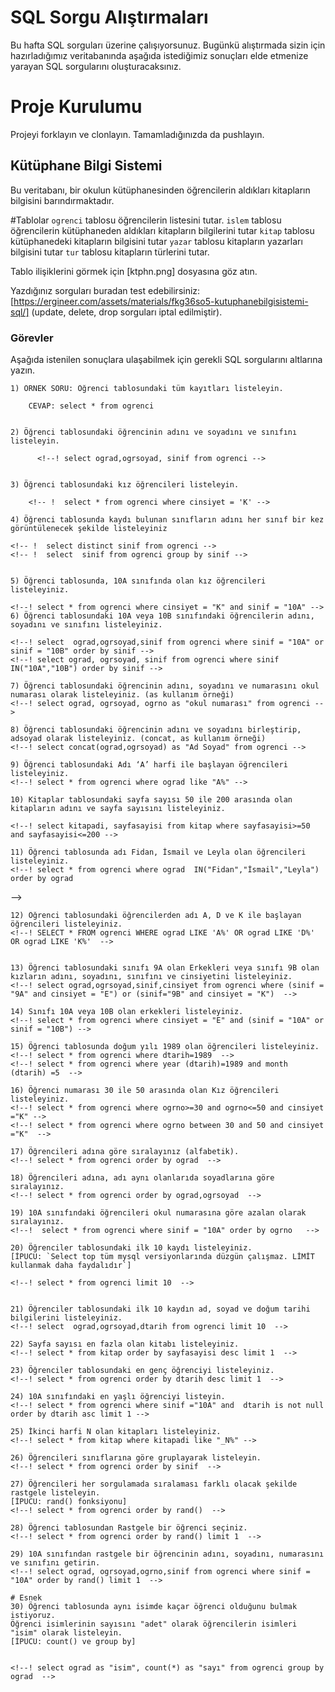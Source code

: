 # SQL Sorgu Alıştırmaları

Bu hafta SQL sorguları üzerine çalışıyorsunuz. Bugünkü alıştırmada sizin için hazırladığımız veritabanında aşağıda istediğimiz sonuçları elde etmenize yarayan SQL sorgularını oluşturacaksınız.

# Proje Kurulumu

Projeyi forklayın ve clonlayın. Tamamladığınızda da pushlayın.

## Kütüphane Bilgi Sistemi

Bu veritabanı, bir okulun kütüphanesinden öğrencilerin aldıkları kitapların bilgisini barındırmaktadır.

#Tablolar
`ogrenci` tablosu öğrencilerin listesini tutar.
`islem` tablosu öğrencilerin kütüphaneden aldıkları kitapların bilgilerini tutar
`kitap` tablosu kütüphanedeki kitapların bilgisini tutar
`yazar` tablosu kitapların yazarları bilgisini tutar
`tur` tablosu kitapların türlerini tutar.

Tablo ilişiklerini görmek için [ktphn.png] dosyasına göz atın.

Yazdığınız sorguları buradan test edebilirsiniz: [https://ergineer.com/assets/materials/fkg36so5-kutuphanebilgisistemi-sql/] (update, delete, drop sorguları iptal edilmiştir).

### Görevler

Aşağıda istenilen sonuçlara ulaşabilmek için gerekli SQL sorgularını altlarına yazın.

    1) ÖRNEK SORU: Öğrenci tablosundaki tüm kayıtları listeleyin.

    	CEVAP: select * from ogrenci


    2) Öğrenci tablosundaki öğrencinin adını ve soyadını ve sınıfını listeleyin.

    	  <!--! select ograd,ogrsoyad, sinif from ogrenci -->


    3) Öğrenci tablosundaki kız öğrencileri listeleyin.

    	<!-- !  select * from ogrenci where cinsiyet = 'K' -->

    4) Öğrenci tablosunda kaydı bulunan sınıfların adını her sınıf bir kez görüntülenecek şekilde listeleyiniz

    <!-- !  select distinct sinif from ogrenci -->
    <!-- !  select  sinif from ogrenci group by sinif -->


    5) Öğrenci tablosunda, 10A sınıfında olan kız öğrencileri listeleyiniz.

    <!--! select * from ogrenci where cinsiyet = "K" and sinif = "10A" -->
    6) Öğrenci tablosundaki 10A veya 10B sınıfındaki öğrencilerin adını, soyadını ve sınıfını listeleyiniz.

	<!--! select  ograd,ogrsoyad,sinif from ogrenci where sinif = "10A" or sinif = "10B" order by sinif -->
	<!--! select ograd, ogrsoyad, sinif from ogrenci where sinif IN("10A","10B") order by sinif -->
	
    7) Öğrenci tablosundaki öğrencinin adını, soyadını ve numarasını okul numarası olarak listeleyiniz. (as kullanım örneği)
	<!--! select ograd, ogrsoyad, ogrno as "okul numarası" from ogrenci -->

    8) Öğrenci tablosundaki öğrencinin adını ve soyadını birleştirip, adsoyad olarak listeleyiniz. (concat, as kullanım örneği)
	<!--! select concat(ograd,ogrsoyad) as "Ad Soyad" from ogrenci -->

    9) Öğrenci tablosundaki Adı ‘A’ harfi ile başlayan öğrencileri listeleyiniz.
	<!--! select * from ogrenci where ograd like "A%" -->

    10) Kitaplar tablosundaki sayfa sayısı 50 ile 200 arasında olan kitapların adını ve sayfa sayısını listeleyiniz.

	<!--! select kitapadi, sayfasayisi from kitap where sayfasayisi>=50 and sayfasayisi<=200 -->

    11) Öğrenci tablosunda adı Fidan, İsmail ve Leyla olan öğrencileri listeleyiniz.
	<!--! select * from ogrenci where ograd  IN("Fidan","İsmail","Leyla") order by ograd
 -->

    12) Öğrenci tablosundaki öğrencilerden adı A, D ve K ile başlayan öğrencileri listeleyiniz.
	<!--! SELECT * FROM ogrenci WHERE ograd LIKE 'A%' OR ograd LIKE 'D%' OR ograd LIKE 'K%'  -->


    13) Öğrenci tablosundaki sınıfı 9A olan Erkekleri veya sınıfı 9B olan kızların adını, soyadını, sınıfını ve cinsiyetini listeleyiniz.
	<!--! select ograd,ogrsoyad,sinif,cinsiyet from ogrenci where (sinif = "9A" and cinsiyet = "E") or (sinif="9B" and cinsiyet = "K")  -->

    14) Sınıfı 10A veya 10B olan erkekleri listeleyiniz.
	<!--! select * from ogrenci where cinsiyet = "E" and (sinif = "10A" or sinif = "10B") -->

    15) Öğrenci tablosunda doğum yılı 1989 olan öğrencileri listeleyiniz.
	<!--! select * from ogrenci where dtarih=1989  -->
	<!--! select * from ogrenci where year (dtarih)=1989 and month (dtarih) =5  -->

    16) Öğrenci numarası 30 ile 50 arasında olan Kız öğrencileri listeleyiniz.
	<!--! select * from ogrenci where ogrno>=30 and ogrno<=50 and cinsiyet ="K" -->
	<!--! select * from ogrenci where ogrno between 30 and 50 and cinsiyet ="K"  -->

    17) Öğrencileri adına göre sıralayınız (alfabetik).
	<!--! select * from ogrenci order by ograd  -->

    18) Öğrencileri adına, adı aynı olanlarıda soyadlarına göre sıralayınız.
	<!--! select * from ogrenci order by ograd,ogrsoyad  -->

    19) 10A sınıfındaki öğrencileri okul numarasına göre azalan olarak sıralayınız.
	<!--!  select * from ogrenci where sinif = "10A" order by ogrno   -->

    20) Öğrenciler tablosundaki ilk 10 kaydı listeleyiniz.
    [İPUCU: `Select top tüm mysql versiyonlarında düzgün çalışmaz. LİMİT kullanmak daha faydalıdır`]

	<!--! select * from ogrenci limit 10  -->


    21) Öğrenciler tablosundaki ilk 10 kaydın ad, soyad ve doğum tarihi bilgilerini listeleyiniz.
	<!--! select  ograd,ogrsoyad,dtarih from ogrenci limit 10  -->

    22) Sayfa sayısı en fazla olan kitabı listeleyiniz.
	<!--! select * from kitap order by sayfasayisi desc limit 1  -->

    23) Öğrenciler tablosundaki en genç öğrenciyi listeleyiniz.
	<!--! select * from ogrenci order by dtarih desc limit 1  -->

    24) 10A sınıfındaki en yaşlı öğrenciyi listeyin.
	<!--! select * from ogrenci where sinif ="10A" and  dtarih is not null order by dtarih asc limit 1 -->

    25) İkinci harfi N olan kitapları listeleyiniz.
	<!--! select * from kitap where kitapadi like "_N%" -->

    26) Öğrencileri sınıflarına göre gruplayarak listeleyin.
	<!--! select * from ogrenci order by sinif  -->

    27) Öğrencileri her sorgulamada sıralaması farklı olacak şekilde rastgele listeleyin.
    [İPUCU: rand() fonksiyonu]
	<!--! select * from ogrenci order by rand()  -->

    28) Öğrenci tablosundan Rastgele bir öğrenci seçiniz.
	<!--! select * from ogrenci order by rand() limit 1  -->

    29) 10A sınıfından rastgele bir öğrencinin adını, soyadını, numarasını ve sınıfını getirin.
	<!--! select ograd, ogrsoyad,ogrno,sinif from ogrenci where sinif = "10A" order by rand() limit 1  -->

    # Esnek
    30) Öğrenci tablosunda aynı isimde kaçar öğrenci olduğunu bulmak istiyoruz.
    Öğrenci isimlerinin sayısını "adet" olarak öğrencilerin isimleri "isim" olarak listeleyin.
    [İPUCU: count() ve group by]


	<!--! select ograd as "isim", count(*) as "sayı" from ogrenci group by ograd  -->